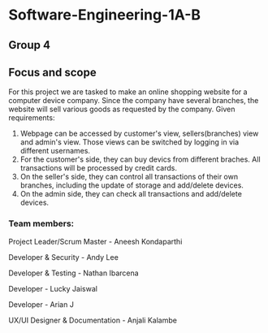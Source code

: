 # Software-Engineering-1A-B

## Group 4


## Focus and scope
For this project we are tasked to make an online shopping website for a computer device company. Since the company have several branches, the website will sell various goods as requested by the company.
Given requirements:
1. Webpage can be accessed by customer's view, sellers(branches) view and admin's view. Those views can be switched by logging in via different usernames.
2. For the customer's side, they can buy devics from different braches. All transactions will be processed by credit cards.
3. On the seller's side, they can control all transactions of their own branches, including the update of storage and add/delete devices.
4. On the admin side, they can check all transactions and add/delete devices.


### Team members:

Project Leader/Scrum Master  - Aneesh Kondaparthi

Developer & Security - Andy Lee 

Developer & Testing - Nathan Ibarcena

Developer - Lucky Jaiswal

Developer - Arian J

UX/UI Designer & Documentation - Anjali Kalambe

